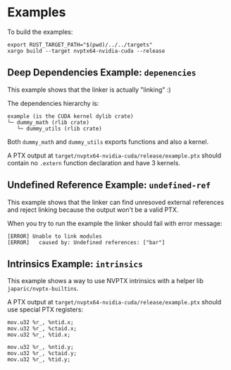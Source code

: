 # Examples

To build the examples:
```
export RUST_TARGET_PATH="$(pwd)/../../targets"
xargo build --target nvptx64-nvidia-cuda --release
```

## Deep Dependencies Example: `depenencies`
This example shows that the linker is actually "linking" :)

The dependencies hierarchy is:
```
example (is the CUDA kernel dylib crate)
└─ dummy_math (rlib crate)
   └─ dummy_utils (rlib crate)
```

Both `dummy_math` and `dummy_utils` exports functions and also a kernel.

A PTX output at `target/nvptx64-nvidia-cuda/release/example.ptx` should contain no `.extern` function declaration and have 3 kernels.

## Undefined Reference Example: `undefined-ref`
This example shows that the linker can find unresoved external references and reject linking because the output won't be a valid PTX.

When you try to run the example the linker should fail with error message:
```
[ERROR] Unable to link modules
[ERROR]   caused by: Undefined references: ["bar"]
```

## Intrinsics Example: `intrinsics`
This example shows a way to use NVPTX intrinsics with a helper lib `japaric/nvptx-builtins`.

A PTX output at `target/nvptx64-nvidia-cuda/release/example.ptx` should use special PTX registers:
```
mov.u32 %r_, %ntid.x;
mov.u32 %r_, %ctaid.x;
mov.u32 %r_, %tid.x;

mov.u32 %r_, %ntid.y;
mov.u32 %r_, %ctaid.y;
mov.u32 %r_, %tid.y;
```
